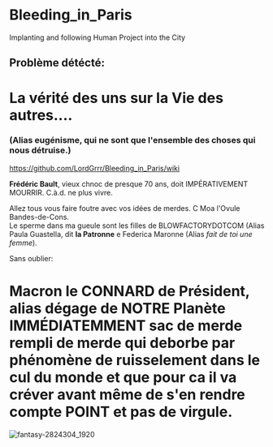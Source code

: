 # Bleeding_in_Paris
Implanting and following Human Project into the City


## Problème détécté:  
# La vérité des uns sur la Vie des autres....  
### (Alias eugénisme, qui ne sont que l'ensemble des choses qui nous détruise.)  
https://github.com/LordGrrr/Bleeding_in_Paris/wiki  

**Frédéric Bault**, vieux chnoc de presque 70 ans, doit IMPÉRATIVEMENT MOURRIR. C.à.d. ne plus vivre.

Allez tous vous faire foutre avec vos idées de merdes. C Moa l'Ovule Bandes-de-Cons.  
Le sperme dans ma gueule sont les filles de BLOWFACTORYDOTCOM
(Alias Paula Guastella, dit **la Patronne** e Federica Maronne (Alias _fait de toi une femme_). 

Sans oublier:
# Macron le CONNARD de Président, alias dégage de NOTRE Planète IMMÉDIATEMMENT sac de merde rempli de merde qui deborbe par phénomène de ruisselement dans le cul du monde et que pour ca il va créver avant même de s'en rendre compte POINT et pas de virgule.
![fantasy-2824304_1920](https://github.com/LordGrrr/Bleeding_in_Paris/assets/134517577/eb3cfab8-4710-43b7-ac96-98bad6027c0b)

